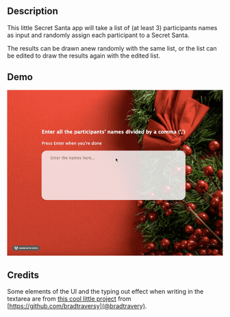 ## Description

This little Secret Santa app will take a list of (at least 3) participants names as input and randomly assign each participant to a Secret Santa.

The results can be drawn anew randomly with the same list, or the list can be edited to draw the results again with the edited list.

## Demo

![Play demo](demo/demo.gif)

## Credits

Some elements of the UI and the typing out effect when writing in the textarea are from [this cool little project](https://github.com/bradtraversy/50projects50days/tree/master/random-choice-picker) from [https://github.com/bradtraversy](@bradtravery).